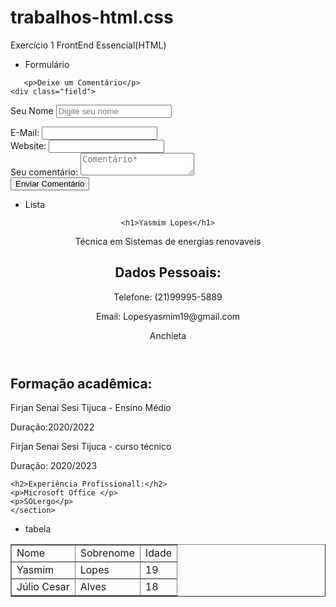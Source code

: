 # trabalhos-html.css
Exercício 1 FrontEnd Essencial(HTML)

- Formulário

  <!DOCTYPE html>
<html lang="en">
<head>
    <meta charset="UTF-8">
    <meta name="viewport" content="width=device-width, initial-scale=1.0">
    <title>Formulario.html</title>
<meta charset="utf-8"/>
<link rel= "stylesheet" type="text/css" href="formulario.css">

</head>
<body>
    <formm class="formulario" method="post"

       <p>Deixe um Comentário</p>
    <div class="field">
<label for="Nome">Seu Nome</label>
<input type="text" id="nome" name="nome" placeholder="Digite seu nome" required>
</div>

<div class="field">
<label FOR="email">E-Mail:</label>
<input type="email" id="email" name="email" placehorder="Digite seu email" required>
</div>

<div class="field">
    <label FOR="Website">Website:</label>
    <input type="Website" id="email" name="Website" placehorder="Website" required>
    </div>

<div class="field">
    <label for="Comentário">Seu comentário:</label>
    <textarea name="Comentário" id="Comentário" placeholder="Comentário*" required></textarea>
</div>

<input type="submit" name="acao" value="Enviar Comentário">
</form>
</body>
</html>






- Lista

  
<!DOCTYPE html>
<html lang="en">
<head>
    <meta charset="UTF-8">
    <meta name="viewport" content="width=device-width, initial-scale=1.0">
    <title>lista.html</title>
    <link rel="stylesheet" href="index.css">
</head>
<body>
<div>
<header>
    
    <h1>Yasmim Lopes</h1>
<p>Técnica em Sistemas de energias renovaveis 
</p>
<h2>Dados Pessoais:</h2> 
<p>Telefone: (21)99995-5889 </p>
<p>Email: Lopesyasmim19@gmail.com</p>
<p>Anchieta</p>
</header>
<main>
<section>  
<h2> Formação acadêmica:</h2>
<p>Firjan Senai Sesi Tijuca - Ensino Médio</p>
<p>Duração:2020/2022</p>
<p>Firjan Senai Sesi Tijuca - curso técnico </p>
<p>Duração: 2020/2023 </p>

    <h2>Experiência Profissionall:</h2>
    <p>Microsoft Office </p>
    <p>SOLergo</p>
    </section>

</main>
<footer>
    <a>



        

  
- tabela
   <!DOCTYPE html>
<html lang="en">
<head>
    <meta charset="UTF-8">
    <meta name="viewport" content="width=device-width, initial-scale=1.0">
    <title>Tabela.css</title>
</head>
<body>
    <table border="1">   
        <tr>
            <td>Nome</td>
            <td>Sobrenome
          <td>Idade</td>
        </tr>  
        <tr>
<td>Yasmim</td>
<td>Lopes</td>
<td>19</td>
</tr> 
<tr>
    <tr>
        <td> Júlio Cesar</td>
        <td>Alves</td>
        <td>18</td>
</tr>
 </table>
</body>
</html>
